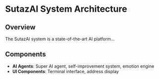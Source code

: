 # SutazAI System Architecture

## Overview
The SutazAI system is a state-of-the-art AI platform...

## Components
- **AI Agents**: Super AI agent, self-improvement system, emotion engine
- **UI Components**: Terminal interface, address display 